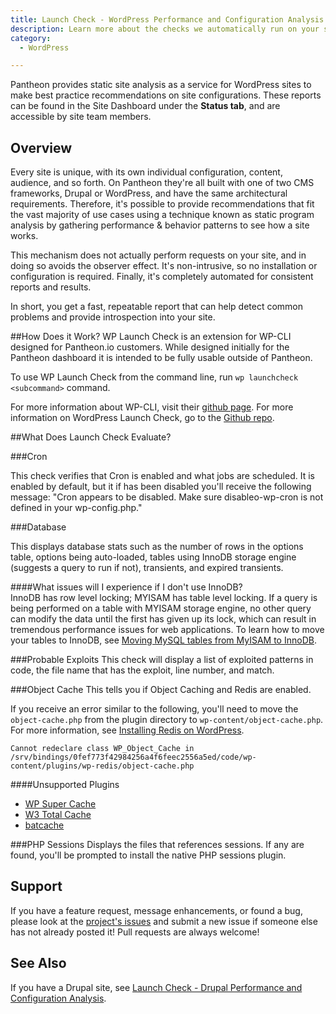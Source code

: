 ```yaml
---
title: Launch Check - WordPress Performance and Configuration Analysis
description: Learn more about the checks we automatically run on your site.
category:
  - WordPress

---
```


Pantheon provides static site analysis as a service for WordPress sites to make best practice recommendations on site configurations. These reports can be found in the Site Dashboard under the **Status tab**, and are accessible by site team members.

## Overview

Every site is unique, with its own individual configuration, content, audience, and so forth. On Pantheon they're all built with one of two CMS frameworks, Drupal or WordPress, and have the same architectural requirements. Therefore, it's possible to provide recommendations that fit the vast majority of use cases using a technique known as static program analysis by gathering performance & behavior patterns to see how a site works.

This mechanism does not actually perform requests on your site, and in doing so avoids the observer effect. It's non-intrusive, so no installation or configuration is required. Finally, it's completely automated for consistent reports and results.

In short, you get a fast, repeatable report that can help detect common problems and provide introspection into your site.

##How Does it Work?
WP Launch Check is an extension for WP-CLI designed for Pantheon.io customers. While designed initially for the Pantheon dashboard it is intended to be fully usable outside of Pantheon.

To use WP Launch Check from the command line, run ```wp launchcheck <subcommand>``` command.

For more information about WP-CLI, visit their [github page](https://github.com/wp-cli/wp-cli). For more information on WordPress Launch Check, go to the [Github repo](https://github.com/pantheon-systems/wp_launch_check/).


##What Does Launch Check Evaluate?

###Cron

This check verifies that Cron is enabled and what jobs are scheduled. It is enabled by default, but it if has been disabled you'll receive the following  message: "Cron appears to be disabled. Make sure disableo-wp-cron is not defined in your wp-config.php."


###Database

This displays database stats such as the number of rows in the options table, options being auto-loaded, tables using InnoDB storage engine (suggests a query to run if not), transients, and expired transients.

####What issues will I experience if I don't use InnoDB?  
InnoDB has row level locking; MYISAM has table level locking. If a query is being performed on a table with MYISAM storage engine, no other query can modify the data until the first has given up its lock, which can result in tremendous performance issues for web applications.
To learn how to move your tables to InnoDB, see  [Moving MySQL tables from MyISAM to InnoDB](https://pantheon.io/blog/moving-mysql-tables-myisam-innodb).

###Probable Exploits
This check will display a list of exploited patterns in code, the file name that has the exploit, line number, and match.

###Object Cache
This tells you if Object Caching and Redis are enabled.

If you receive an error similar to the following, you'll need to move the `object-cache.php` from the plugin directory to `wp-content/object-cache.php`. For more information, see [Installing Redis on WordPress](/docs/articles/sites/installing-redis-on-wordpress/).

```
Cannot redeclare class WP_Object_Cache in
/srv/bindings/0fef773f42984256a4f6feec2556a5ed/code/wp-content/plugins/wp-redis/object-cache.php
```
<!--
###Plugins
This check lists all your enabled plugins and alerts you when they need to be updated. It also checks for any vulnerabilities.

**Green:** All of your plugins are up-to-date  
**Yellow:** Highlighted plugins need to be updated  
**Red:** Displays all vulnerabilities and unsupported plugins
-->

####Unsupported Plugins
- [WP Super Cache](https://wordpress.org/plugins/wp-super-cache/)
- [W3 Total Cache](https://wordpress.org/plugins/w3-total-cache/)
- [batcache](https://wordpress.org/plugins/batcache/)

###PHP Sessions
Displays the files that references sessions. If any are found, you'll be prompted to install the native PHP sessions plugin.

## Support
If you have a feature request, message enhancements, or found a bug, please look at the [project's issues](https://github.com/pantheon-systems/wp_launch_check/issues) and submit a new issue if someone else has not already posted it! Pull requests are always welcome!

## See Also
If you have a Drupal site, see [Launch Check - Drupal Performance and Configuration Analysis](/docs/articles/drupal/launch-check-drupal-performance-and-configuration-analysis/).
